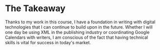 # The Takeaway

Thanks to my work in this course, I have a foundation in writing with digital technologies that I can continue to build upon in the future. Whether I will one day be using XML in the publishing industry or coordinating Google Calendars with writers, I am conscious of the fact that having technical skills is vital for success in today's market. 
